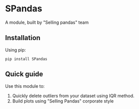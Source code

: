 # SPandas
A module, built by "Selling pandas" team

## Installation
Using pip:
```shell
pip install SPandas
```

## Quick guide
Use this module to:
1. Quickly delete outliers from your dataset using IQR method.
2. Build plots using "Selling Pandas" corporate style
